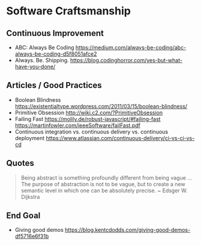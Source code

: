 # Software Craftsmanship

## Continuous Improvement

* ABC: Always Be Coding
  https://medium.com/always-be-coding/abc-always-be-coding-d5f8051afce2
* Always. Be. Shipping.
  https://blog.codinghorror.com/yes-but-what-have-you-done/

## Articles / Good Practices

* Boolean Blindness
  https://existentialtype.wordpress.com/2011/03/15/boolean-blindness/
* Primitive Obsession
  http://wiki.c2.com/?PrimitiveObsession
* Failing Fast
  https://molily.de/robust-javascript/#failing-fast https://martinfowler.com/ieeeSoftware/failFast.pdf
* Continuous integration vs. continuous delivery vs. continuous deployment
  https://www.atlassian.com/continuous-delivery/ci-vs-ci-vs-cd

## Quotes 

> Being abstract is something profoundly different from being vague … The purpose of abstraction is not to be vague, but to create a new semantic level in which one can be absolutely precise.
> ~ Edsger W. Dijkstra

## End Goal

* Giving good demos
  https://blog.kentcdodds.com/giving-good-demos-df5716e6f31b
